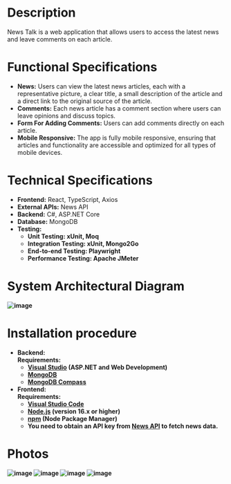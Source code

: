 # Description
News Talk is a web application that allows users to access the latest news and leave comments on each article.

# Functional Specifications
<ul>
  <li>
    <strong>News:</strong> Users can view the latest news articles, each with a representative picture, a clear title, a small description of the article and a direct link to the original source of the article.
  </li>
  <li>
    <strong>Comments:</strong> Each news article has a comment section where users can leave opinions and discuss topics.
  </li>
  <li>
    <strong>Form For Adding Comments:</strong> Users can add comments directly on each article.
  </li>
  <li>
    <strong>Mobile Responsive:</strong> The app is fully mobile responsive, ensuring that articles and functionality are accessible and optimized for all types of mobile devices.
  </li>
</ul>

# Technical Specifications
<ul>
   <li>
     <strong>Frontend:</strong> React, TypeScript, Axios
   </li>
  <li>
     <strong>External APIs:</strong> News API
   </li>
   <li>
     <strong>Backend:</strong> C#, ASP.NET Core
   </li>
   <li>
     <strong>Database:</strong> MongoDB
   </li>
  <li>
     <strong>Testing:</strong> 
     <ul>
        <li>
          <strong>Unit Testing:<strong> xUnit, Moq
        </li>
        <li>
          <strong>Integration Testing:<strong> xUnit, Mongo2Go
        </li>
        <li>
          <strong>End-to-end Testing:<strong> Playwright
        </li>
        <li>
          <strong>Performance Testing:<strong> Apache JMeter
        </li>
     </ul>
  </li>
</ul>

# System Architectural Diagram
![image](https://github.com/user-attachments/assets/24bf6a69-3777-41d4-a742-4d6fc6a019cc)

# Installation procedure
<ul>
  <li>
     <strong>Backend:</strong><br>
    <strong>Requirements:</strong>
    <ul>
      <li>
        <a href="https://visualstudio.microsoft.com/">Visual Studio</a> (ASP.NET and Web Development)
      </li>
      <li>
        <a href="https://www.mongodb.com/">MongoDB</a>
      </li>
       <li>
        <a href="https://www.mongodb.com/products/tools/compass">MongoDB Compass</a> 
      </li>
    </ul>
  </li>
  <li>
    <strong>Frontend:</strong> <br>
    <strong>Requirements:</strong>
    <ul>
      <li>
        <a href="https://code.visualstudio.com/">Visual Studio Code</a>
      </li>
      <li>
        <a href="https://nodejs.org/en">Node.js</a> (version 16.x or higher)
      </li>
       <li>
        <a href="https://www.npmjs.com/">npm</a> (Node Package Manager)
      </li>
      <li>
        You need to obtain an API key from <a href="https://newsapi.org/">News API</a> to fetch news data.
      </li>
    </ul>
  </li>
</ul>

# Photos
![image](https://github.com/user-attachments/assets/3efd65cd-c2c7-4635-85ae-f7878f8c222b)
![image](https://github.com/user-attachments/assets/989e9f0a-fb04-4983-b006-e8a3d41077cc)
![image](https://github.com/user-attachments/assets/2c79ce35-8696-465b-92ab-908aa1d5ea79)
![image](https://github.com/user-attachments/assets/310606b2-2bc9-4c8d-bb56-e10dae4986f1)

